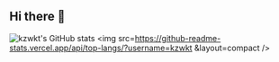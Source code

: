 ## Hi there 👋

![kzwkt's GitHub stats](https://github-readme-stats.vercel.app/api?username=kzwkt&show=reviews,discussions_started,discussions_answered,prs_merged,prs_merged_percentage)
<img src=https://github-readme-stats.vercel.app/api/top-langs/?username=kzwkt &layout=compact />
<!--
**kzwkt/kzwkt** is a ✨ _special_ ✨ repository because its `README.md` (this file) appears on your GitHub profile.



Here are some ideas to get you started:

- 🔭 I’m currently working on ...
- 🌱 I’m currently learning ...
- 👯 I’m looking to collaborate on ...
- 🤔 I’m looking for help with ...
- 💬 Ask me about ...
- 📫 How to reach me: ...
- 😄 Pronouns: ...
- ⚡ Fun fact: ...
-->
